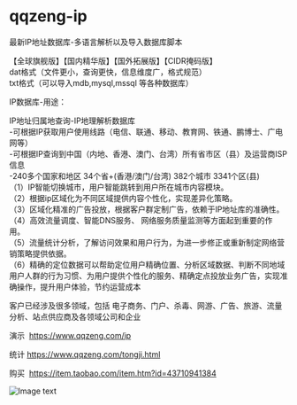 qqzeng-ip
=========

最新IP地址数据库-多语言解析以及导入数据库脚本

【全球旗舰版】【国内精华版】【国外拓展版】【CIDR掩码版】    
dat格式（文件更小，查询更快，信息维度广，格式规范）  
txt格式（可以导入mdb,mysql,mssql 等各种数据库）

IP数据库-用途：
  
 IP地址归属地查询-IP地理解析数据库  
 -可根据IP获取用户使用线路（电信、联通、移动、教育网、铁通、鹏博士、广电网等）   
 -可根据IP查询到中国（内地、香港、澳门、台湾）所有省市区（县）及运营商ISP信息  
 -240多个国家和地区 34个省+(香港/澳门/台湾) 382个城市 3341个区(县)  
（1）IP智能切换城市，用户智能跳转到用户所在城市内容模块。  
（2）根据ip区域化为不同区域提供内容个性化，实现差异化策略。  
（3）区域化精准的广告投放，根据客户群定制广告，依赖于IP地址库的准确性。  
（4）高效流量调度、智能DNS服务、 网络服务质量监测等方面起到重要的作用。  
（5）流量统计分析，了解访问效果和用户行为，为进一步修正或重新制定网络营销策略提供依据。  
（6）精确的定位数据可以帮助定位用户精确位置、分析区域数据、判断不同地域用户人群的行为习惯、为用户提供个性化的服务、精确定点投放业务广告，实现准确操作，提升用户体验，节约运营成本    

客户已经涉及很多领域，包括 电子商务、门户、杀毒、网游、广告、旅游、流量分析、站点供应商及各领域公司和企业
 
演示  https://www.qqzeng.com/ip

统计  https://www.qqzeng.com/tongji.html

购买  https://item.taobao.com/item.htm?id=43710941384    

![Image text](https://www.qqzeng-ip.com/res/github-qrcode.png)

